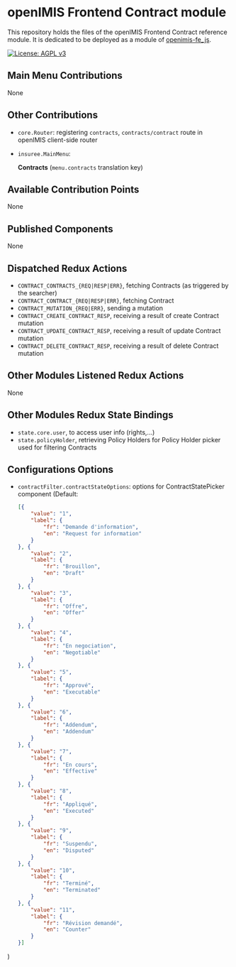# openIMIS Frontend Contract module
This repository holds the files of the openIMIS Frontend Contract reference module.
It is dedicated to be deployed as a module of [openimis-fe_js](https://github.com/openimis/openimis-fe_js).

[![License: AGPL v3](https://img.shields.io/badge/License-AGPL%20v3-blue.svg)](https://www.gnu.org/licenses/agpl-3.0)

## Main Menu Contributions
None

## Other Contributions
* `core.Router`: registering `contracts`, `contracts/contract` route in openIMIS client-side router
* `insuree.MainMenu`:
    
    **Contracts** (`menu.contracts` translation key)

## Available Contribution Points
None

## Published Components
None

## Dispatched Redux Actions
* `CONTRACT_CONTRACTS_{REQ|RESP|ERR}`, fetching Contracts (as triggered by the searcher)
* `CONTRACT_CONTRACT_{REQ|RESP|ERR}`, fetching Contract
* `CONTRACT_MUTATION_{REQ|ERR}`, sending a mutation
* `CONTRACT_CREATE_CONTRACT_RESP`, receiving a result of create Contract mutation
* `CONTRACT_UPDATE_CONTRACT_RESP`, receiving a result of update Contract mutation
* `CONTRACT_DELETE_CONTRACT_RESP`, receiving a result of delete Contract mutation

## Other Modules Listened Redux Actions
None

## Other Modules Redux State Bindings
* `state.core.user`, to access user info (rights,...)
* `state.policyHolder`, retrieving Policy Holders for Policy Holder picker used for filtering Contracts

## Configurations Options
* `contractFilter.contractStateOptions`: options for ContractStatePicker component (Default:
    ```json
    [{
        "value": "1",
        "label": {
            "fr": "Demande d'information",
            "en": "Request for information"
        }
    }, {
        "value": "2",
        "label": {
            "fr": "Brouillon",
            "en": "Draft"
        }
    }, {
        "value": "3",
        "label": {
            "fr": "Offre",
            "en": "Offer"
        }
    }, {
        "value": "4",
        "label": {
            "fr": "En negociation",
            "en": "Negotiable"
        }
    }, {
        "value": "5",
        "label": {
            "fr": "Apprové",
            "en": "Executable"
        }
    }, {
        "value": "6",
        "label": {
            "fr": "Addendum",
            "en": "Addendum"
        }
    }, {
        "value": "7",
        "label": {
            "fr": "En cours",
            "en": "Effective"
        }
    }, {
        "value": "8",
        "label": {
            "fr": "Appliqué",
            "en": "Executed"
        }
    }, {
        "value": "9",
        "label": {
            "fr": "Suspendu",
            "en": "Disputed"
        }
    }, {
        "value": "10",
        "label": {
            "fr": "Terminé",
            "en": "Terminated"
        }
    }, {
        "value": "11",
        "label": {
            "fr": "Révision demandé",
            "en": "Counter"
        }
    }]
    ```
)
